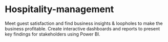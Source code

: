 # Hospitality-management
Meet guest satisfaction and  find business insights &amp; loopholes to make the  business profitable.
Create interactive dashboards and reports to present key findings for stakeholders using Power BI.
